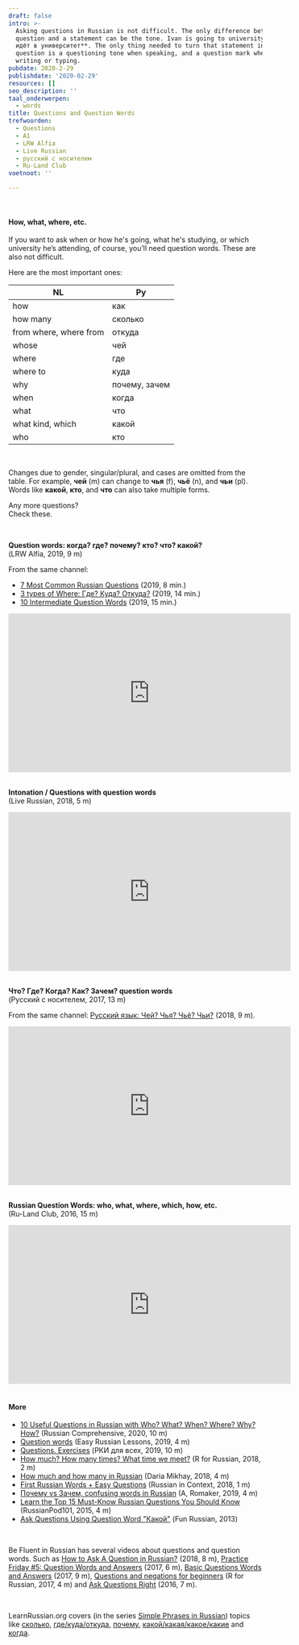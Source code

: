 ```yaml
---
draft: false
intro: >-
  Asking questions in Russian is not difficult. The only difference between a
  question and a statement can be the tone. Ivan is going to university: **Иван
  идёт в университет**. The only thing needed to turn that statement into a
  question is a questioning tone when speaking, and a question mark when
  writing or typing.
pubdate: 2020-2-29
publishdate: '2020-02-29'
resources: []
seo_description: ''
taal_onderwerpen:
  - words
title: Questions and Question Words
trefwoorden:
  - Questions
  - A1
  - LRW Alfia
  - Live Russian
  - русский с носителем
  - Ru-Land Club
voetnoot: ''

---
```



<br/>

#### How, what, where, etc.

If you want to ask when or how he's going, what he's studying, or which university he’s attending, of course, you’ll need question words. These are also not difficult.

Here are the most important ones:



| NL                    |   Ру          |
| --------------------- | ------------- |
| how                   | как           |
| how many              | сколько       |
| from where, where from | откуда        |
| whose                 | чей           |
| where                 | где           |
| where to              | куда          |
| why                   | почему, зачем |
| when                  | когда         |
| what                  | что           |
| what kind, which      | какой         |
| who                   | кто           |


<br/>

Changes due to gender, singular/plural, and cases are omitted from the table. For example, **чей** (m) can change to **чья** (f), **чьё** (n), and **чьи** (pl). Words like **какой**, **кто**, and **что** can also take multiple forms.

Any more questions? <br/>
Check these.

 <br/>


**Question words: когда? где? почему? кто? что? какой?** <br/>
(LRW Alfia, 2019, 9 m)

From the same channel:

- [7 Most Common Russian Questions](https://www.youtube.com/watch?v=DCWuvTrU1Og) (2019, 8 min.)<br/>
- [3 types of Where: Где? Куда? Откуда?](https://www.youtube.com/watch?v=VD6NALu8r3w) (2019, 14 min.)<br/>
- [10 Intermediate Question Words](https://www.youtube.com/watch?v=Scu1e3PlLGk) (2019, 15 min.)<br/>

<iframe width="560" height="315" src="https://www.youtube.com/embed/RFIPEzTBtiM" frameborder="0" allow="accelerometer; autoplay; encrypted-media; gyroscope; picture-in-picture" allowfullscreen></iframe>

<br/>
<br/>

**Intonation / Questions with question words** <br/>
(Live Russian, 2018, 5 m)

<iframe width="560" height="315" src="https://www.youtube.com/embed/7-LyYgbseHc" frameborder="0" allow="accelerometer; autoplay; encrypted-media; gyroscope; picture-in-picture" allowfullscreen></iframe>

 <br/>
<br/>

**Что? Где? Когда? Как? Зачем? question words** <br/>
(Русский с носителем, 2017, 13 m)

From the same channel: [Русский язык: Чей? Чья? Чьё? Чьи?](https://www.youtube.com/watch?v=KEMsrwEVB9M) (2018, 9 m).

<iframe width="560" height="315" src="https://www.youtube.com/embed/YIJl-Yl0CVg" frameborder="0" allow="accelerometer; autoplay; encrypted-media; gyroscope; picture-in-picture" allowfullscreen></iframe>

 <br/>
<br/>

**Russian Question Words: who, what, where, which, how, etc.** <br/>
(Ru-Land Club, 2016, 15 m)

<iframe width="560" height="315" src="https://www.youtube.com/embed/n4wK8iHVqw4" frameborder="0" allow="accelerometer; autoplay; encrypted-media; gyroscope; picture-in-picture" allowfullscreen></iframe>

<br/>
<br/>

#### More

- [10 Useful Questions in Russian with Who? What? When? Where? Why? How?]( https://youtu.be/uPEaI5_TMGE) (Russian Comprehensive, 2020, 10 m)
- [Question words](https://www.youtube.com/watch?v=2zDiy_toSPA) (Easy Russian Lessons, 2019, 4 m)
- [Questions. Exercises](https://youtu.be/LrpIZxrWZXo) (РКИ для всех, 2019, 10 m)
- [How much? How many times? What time we meet?](https://www.youtube.com/watch?v=5ZhhCzPVBnY) (R for Russian, 2018, 2 m)
- [How much and how many in Russian](https://www.youtube.com/watch?v=rx5YJghzdgk) (Daria Mikhay, 2018, 4 m)
- [First Russian Words + Easy Questions](https://www.youtube.com/watch?v=uaWdgbbmxa8) (Russian in Context, 2018, 1 m)
- [Почему vs Зачем, confusing words in Russian](https://www.youtube.com/watch?v=O48OA05-Pb0) (A, Romaker, 2019, 4 m)
- [Learn the Top 15 Must-Know Russian Questions You Should Know](https://www.youtube.com/watch?v=gsNRYobSkkw) (RussianPod101, 2015, 4 m)
- [Ask Questions Using Question Word "Какой"](https://www.youtube.com/watch?v=4yGQWF7NpnY) (Fun Russian, 2013)

<br/>

Be Fluent in Russian has several videos about questions and question words. Such as [How to Ask A Question in Russian?](https://www.youtube.com/watch?v=vBCJISlL1JY) (2018, 8 m), [Practice Friday #5: Question Words and Answers](https://www.youtube.com/watch?v=-V-W-gY8SaU) (2017, 6 m), [Basic Questions Words and Answers](https://www.youtube.com/watch?v=8imSQlpVseM) (2017, 9 m), [Questions and negations for beginners](https://www.youtube.com/watch?v=9tRotqtVOxQ) (R for Russian, 2017, 4 m) and [Ask Questions Right](https://www.youtube.com/watch?v=KWtixThy9DQ) (2016, 7 m).

<br/>

LearnRussian.org covers (in the series [Simple Phrases in Russian](https://www.youtube.com/playlist?list=PLfw0nPWCDcmN6caQHcu4UBK5peiV9yRKo)) topics like [сколько](https://youtu.be/1k_9UGJ0_Xs), [где/куда/откуда](https://youtu.be/oyxp77IbClI), [почему](https://youtu.be/F3hdr3P5mJ8), [какой/какая/какое/какие](https://youtu.be/o6ZAQaadpaM) and [когда](https://youtu.be/hUCzrsrDmZU).
